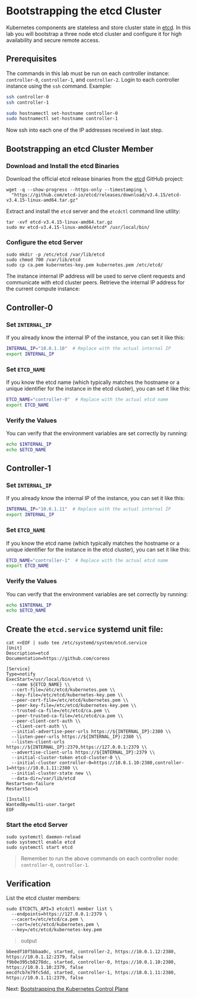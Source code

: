 # Bootstrapping the etcd Cluster

Kubernetes components are stateless and store cluster state in [etcd](https://github.com/etcd-io/etcd). In this lab you will bootstrap a three node etcd cluster and configure it for high availability and secure remote access.

## Prerequisites

The commands in this lab must be run on each controller instance: `controller-0`, `controller-1`, and `controller-2`. Login to each controller instance using the `ssh` command. Example:

```sh
ssh controller-0
ssh controller-1
```

```sh
sudo hostnamectl set-hostname controller-0
sudo hostnamectl set-hostname controller-1
```

Now ssh into each one of the IP addresses received in last step.

## Bootstrapping an etcd Cluster Member

### Download and Install the etcd Binaries

Download the official etcd release binaries from the [etcd](https://github.com/etcd-io/etcd) GitHub project:

```
wget -q --show-progress --https-only --timestamping \
  "https://github.com/etcd-io/etcd/releases/download/v3.4.15/etcd-v3.4.15-linux-amd64.tar.gz"
```

Extract and install the `etcd` server and the `etcdctl` command line utility:

```
tar -xvf etcd-v3.4.15-linux-amd64.tar.gz
sudo mv etcd-v3.4.15-linux-amd64/etcd* /usr/local/bin/
```

### Configure the etcd Server

```
sudo mkdir -p /etc/etcd /var/lib/etcd
sudo chmod 700 /var/lib/etcd
sudo cp ca.pem kubernetes-key.pem kubernetes.pem /etc/etcd/
```

The instance internal IP address will be used to serve client requests and communicate with etcd cluster peers. Retrieve the internal IP address for the current compute instance:


## Controller-0

### Set `INTERNAL_IP`
If you already know the internal IP of the instance, you can set it like this:
```bash
INTERNAL_IP="10.0.1.10"  # Replace with the actual internal IP
export INTERNAL_IP
```

### Set `ETCD_NAME`
If you know the etcd name (which typically matches the hostname or a unique identifier for the instance in the etcd cluster), you can set it like this:
```bash
ETCD_NAME="controller-0"  # Replace with the actual etcd name
export ETCD_NAME
```

### Verify the Values
You can verify that the environment variables are set correctly by running:
```bash
echo $INTERNAL_IP
echo $ETCD_NAME
```

## Controller-1

### Set `INTERNAL_IP`
If you already know the internal IP of the instance, you can set it like this:
```bash
INTERNAL_IP="10.0.1.11"  # Replace with the actual internal IP
export INTERNAL_IP
```

### Set `ETCD_NAME`
If you know the etcd name (which typically matches the hostname or a unique identifier for the instance in the etcd cluster), you can set it like this:
```bash
ETCD_NAME="controller-1"  # Replace with the actual etcd name
export ETCD_NAME
```

### Verify the Values
You can verify that the environment variables are set correctly by running:
```bash
echo $INTERNAL_IP
echo $ETCD_NAME
```

## Create the `etcd.service` systemd unit file:

```
cat <<EOF | sudo tee /etc/systemd/system/etcd.service
[Unit]
Description=etcd
Documentation=https://github.com/coreos

[Service]
Type=notify
ExecStart=/usr/local/bin/etcd \\
  --name ${ETCD_NAME} \\
  --cert-file=/etc/etcd/kubernetes.pem \\
  --key-file=/etc/etcd/kubernetes-key.pem \\
  --peer-cert-file=/etc/etcd/kubernetes.pem \\
  --peer-key-file=/etc/etcd/kubernetes-key.pem \\
  --trusted-ca-file=/etc/etcd/ca.pem \\
  --peer-trusted-ca-file=/etc/etcd/ca.pem \\
  --peer-client-cert-auth \\
  --client-cert-auth \\
  --initial-advertise-peer-urls https://${INTERNAL_IP}:2380 \\
  --listen-peer-urls https://${INTERNAL_IP}:2380 \\
  --listen-client-urls https://${INTERNAL_IP}:2379,https://127.0.0.1:2379 \\
  --advertise-client-urls https://${INTERNAL_IP}:2379 \\
  --initial-cluster-token etcd-cluster-0 \\
  --initial-cluster controller-0=https://10.0.1.10:2380,controller-1=https://10.0.1.11:2380 \\
  --initial-cluster-state new \\
  --data-dir=/var/lib/etcd
Restart=on-failure
RestartSec=5

[Install]
WantedBy=multi-user.target
EOF
```

### Start the etcd Server

```
sudo systemctl daemon-reload
sudo systemctl enable etcd
sudo systemctl start etcd
```

> Remember to run the above commands on each controller node: `controller-0`, `controller-1`.

## Verification

List the etcd cluster members:

```
sudo ETCDCTL_API=3 etcdctl member list \
  --endpoints=https://127.0.0.1:2379 \
  --cacert=/etc/etcd/ca.pem \
  --cert=/etc/etcd/kubernetes.pem \
  --key=/etc/etcd/kubernetes-key.pem
```

> output

```
bbeedf10f5bbaa0c, started, controller-2, https://10.0.1.12:2380, https://10.0.1.12:2379, false
f9b0e395cb8278dc, started, controller-0, https://10.0.1.10:2380, https://10.0.1.10:2379, false
eecdfcb7e79fc5dd, started, controller-1, https://10.0.1.11:2380, https://10.0.1.11:2379, false
```

Next: [Bootstrapping the Kubernetes Control Plane](08-bootstrapping-kubernetes-controllers.md)